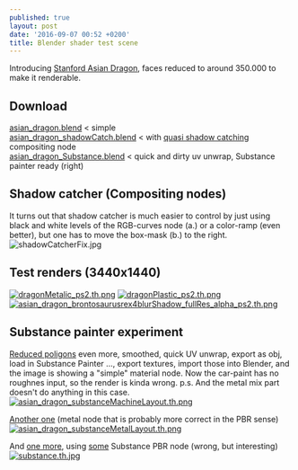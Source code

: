 ```yaml
---
published: true
layout: post
date: '2016-09-07 00:52 +0200'
title: Blender shader test scene
---
```

Introducing [Stanford Asian Dragon](http://graphics.stanford.edu/data/3Dscanrep/), faces reduced to around 350.000 to make it renderable.

## Download  
[asian_dragon.blend]({{site.baseurl}}/blends/asian_dragon_hires.blend.zip) < simple  
[asian_dragon_shadowCatch.blend]({{site.baseurl}}/blends/asian_dragon_hires_shadowCatch.blend.zip) < with [quasi shadow catching](https://cdn.scrot.moe/images/2016/09/09/quasiShadowCatcher.jpg) compositing node  
[asian_dragon_Substance.blend]({{site.baseurl}}/blends/asian_dragon_Substance.blend.zip) < quick and dirty uv unwrap, Substance painter ready (right)

## Shadow catcher (Compositing nodes)
It turns out that shadow catcher is much easier to control by just using black and white levels of the RGB-curves node (a.) or a color-ramp (even better), but one has to move the box-mask (b.) to the right.
![shadowCatcherFix.jpg]({{site.baseurl}}/media/shadowCatcherFix.jpg)

## Test renders (3440x1440)
[![dragonMetalic_ps2.th.png](https://cdn.scrot.moe/images/2016/09/07/dragonMetalic_ps2.th.png)](https://cdn.scrot.moe/images/2016/09/07/dragonMetalic_ps2.png)
[![dragonPlastic_ps2.th.png](https://cdn.scrot.moe/images/2016/09/07/dragonPlastic_ps2.th.png)](https://cdn.scrot.moe/images/2016/09/07/dragonPlastic_ps2.png)
[![asian_dragon_brontosaurusrex4blurShadow_fullRes_alpha_ps2.th.png](https://cdn.scrot.moe/images/2016/09/11/asian_dragon_brontosaurusrex4blurShadow_fullRes_alpha_ps2.th.png)](https://cdn.scrot.moe/images/2016/09/11/asian_dragon_brontosaurusrex4blurShadow_fullRes_alpha_ps2.png)

## Substance painter experiment
[Reduced poligons](https://cdn.scrot.moe/images/2016/09/11/asian_dragon_substanceMachine3_ps1.png) even more, smoothed, quick UV unwrap, export as obj, load in Substance Painter ..., export textures, import those into Blender, and the image is showing a "simple" material node. Now the car-paint has no roughnes input, so the render is kinda wrong. p.s. And the metal mix part doesn't do anything in this case.  
[![asian_dragon_substanceMachineLayout.th.png](https://cdn.scrot.moe/images/2016/09/11/asian_dragon_substanceMachineLayout.th.png)](https://cdn.scrot.moe/images/2016/09/11/asian_dragon_substanceMachineLayout.png)  

[Another one](https://cdn.scrot.moe/images/2016/09/11/asian_dragon_substanceMetal_ps1.png) (metal node that is probably more correct in the PBR sense)  
[![asian_dragon_substanceMetalLayout.th.png](https://cdn.scrot.moe/images/2016/09/11/asian_dragon_substanceMetalLayout.th.png)](https://cdn.scrot.moe/images/2016/09/11/asian_dragon_substanceMetalLayout.png)

And [one more](https://cdn.scrot.moe/images/2016/09/11/asian_dragon_substanceMetal_2_ps1.png), using [some](http://www.blackhartfilms.com/blog/a-simple-pbr-shader-nodegroup-in-blender-3d) Substance PBR node (wrong, but interesting)  
[![substance.th.jpg](https://cdn.scrot.moe/images/2016/09/11/substance.th.jpg)](https://cdn.scrot.moe/images/2016/09/11/substance.jpg)
